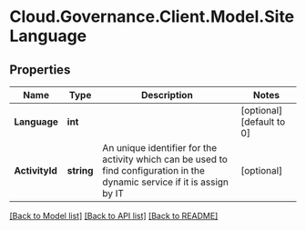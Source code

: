 # Cloud.Governance.Client.Model.SiteLanguage
## Properties

Name | Type | Description | Notes
------------ | ------------- | ------------- | -------------
**Language** | **int** |  | [optional] [default to 0]
**ActivityId** | **string** | An unique identifier for the activity which can be used to find configuration in the dynamic service if it is assign by IT | [optional] 

[[Back to Model list]](../README.md#documentation-for-models) [[Back to API list]](../README.md#documentation-for-api-endpoints) [[Back to README]](../README.md)


